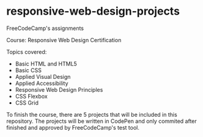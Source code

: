 # responsive-web-design-projects
FreeCodeCamp's assignments

Course: Responsive Web Design Certification

Topics covered: 

- Basic HTML and HTML5
- Basic CSS
- Applied Visual Design
- Applied Accessibility
- Responsive Web Design Principles
- CSS Flexbox
- CSS Grid

To finish the course, there are 5 projects that will be included in this repository.
The projects will be written in CodePen and only commited after finished and approved by 
FreeCodeCamp's test tool.
